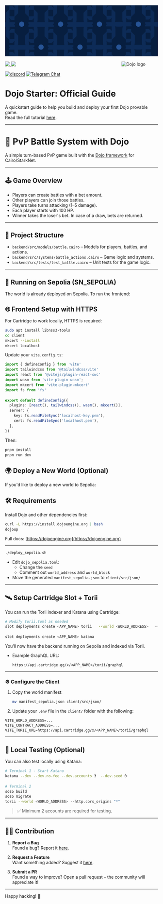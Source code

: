 
![Dojo Starter](./backend/assets/cover.png)

<picture>
  <source media="(prefers-color-scheme: dark)" srcset=".github/mark-dark.svg">
  <img alt="Dojo logo" align="right" width="120" src=".github/mark-light.svg">
</picture>

<a href="https://x.com/ohayo_dojo">
  <img src="https://img.shields.io/twitter/follow/dojostarknet?style=social"/>
</a>
<a href="https://github.com/dojoengine/dojo/stargazers">
  <img src="https://img.shields.io/github/stars/dojoengine/dojo?style=social"/>
</a>

[![discord](https://img.shields.io/badge/join-dojo-green?logo=discord&logoColor=white)](https://discord.com/invite/dojoengine)
[![Telegram Chat][tg-badge]][tg-url]

[tg-badge]: https://img.shields.io/endpoint?color=neon&logo=telegram&label=chat&style=flat-square&url=https%3A%2F%2Ftg.sumanjay.workers.dev%2Fdojoengine
[tg-url]: https://t.me/dojoengine

# Dojo Starter: Official Guide

A quickstart guide to help you build and deploy your first Dojo provable game.  
Read the full tutorial [here](https://dojoengine.org/tutorial/dojo-starter).

---

# 🧪 PvP Battle System with Dojo

A simple turn-based PvP game built with the [Dojo framework](https://dojoengine.org) for Cairo/StarkNet.

---

## 🕹️ Game Overview

- Players can create battles with a bet amount.
- Other players can join those battles.
- Players take turns attacking (1–5 damage).
- Each player starts with 100 HP.
- Winner takes the loser's bet. In case of a draw, bets are returned.

---

## 📁 Project Structure

- `backend/src/models/battle.cairo` – Models for players, battles, and actions.
- `backend/src/systems/battle_actions.cairo` – Game logic and systems.
- `backend/src/tests/test_battle.cairo` – Unit tests for the game logic.

---

## 🚀 Running on Sepolia (SN_SEPOLIA)

The world is already deployed on Sepolia. To run the frontend:

## 🌐 Frontend Setup with HTTPS

For Cartridge to work locally, HTTPS is required:

```bash
sudo apt install libnss3-tools
cd client
mkcert --install
mkcert localhost
```

Update your `vite.config.ts`:

```ts
import { defineConfig } from 'vite'
import tailwindcss from '@tailwindcss/vite'
import react from '@vitejs/plugin-react-swc'
import wasm from 'vite-plugin-wasm';
import mkcert from 'vite-plugin-mkcert'
import fs from 'fs'

export default defineConfig({
  plugins: [react(), tailwindcss(), wasm(), mkcert()],
  server: {
    key: fs.readFileSync('localhost-key.pem'),
    cert: fs.readFileSync('localhost.pem'),
  },
})
```

Then:

```bash
pnpm install
pnpm run dev
```



## 🌍 Deploy a New World (Optional)

If you'd like to deploy a new world to Sepolia:

## 🛠️ Requirements

Install Dojo and other dependencies first:

```bash
curl -L https://install.dojoengine.org | bash
dojoup
```

Full docs: [https://dojoengine.org](https://dojoengine.org)

---
```bash
./deploy_sepolia.sh
```

- Edit `dojo_sepolia.toml`:
  - Change the `seed`
  - Comment out `world_address` and `world_block`
- Move the generated `manifest_sepolia.json` to `client/src/json/`

---

## 🛰️ Setup Cartridge Slot + Torii

You can run the Torii indexer and Katana using Cartridge:

```bash
# Modify torii.toml as needed
slot deployments create <APP_NAME> torii   --world <WORLD_ADDRESS>   --rpc <RPC_ADDRESS>   --config <TORII_CONFIG_FILE>

slot deployments create <APP_NAME> katana
```

You’ll now have the backend running on Sepolia and indexed via Torii.

- Example GraphQL URL:
  ```
  https://api.cartridge.gg/x/<APP_NAME>/torii/graphql
  ```

---

### ⚙️ Configure the Client

1. Copy the world manifest:
   ```bash
   mv manifest_sepolia.json client/src/json/
   ```

2. Update your `.env` file in the `client/` folder with the following:

```
VITE_WORLD_ADDRESS=...
VITE_CONTRACT_ADDRESS=...
VITE_TORII_URL=https://api.cartridge.gg/x/<APP_NAME>/torii/graphql
```

---
## 🧪 Local Testing (Optional)

You can also test locally using Katana:

```bash
# Terminal 1 - Start Katana
katana --dev --dev.no-fee --dev.accounts 3  --dev.seed 0

# Terminal 2
sozo build
sozo migrate
torii --world <WORLD_ADDRESS> --http.cors_origins "*"
```

> ✅ Minimum 2 accounts are required for testing.

---


## 🧑‍💻 Contribution

1. **Report a Bug**  
   Found a bug? Report it [here](https://github.com/dojoengine/dojo-starter/issues).

2. **Request a Feature**  
   Want something added? Suggest it [here](https://github.com/dojoengine/dojo-starter/issues).

3. **Submit a PR**  
   Found a way to improve? Open a pull request – the community will appreciate it!

---

Happy hacking! 🚀
